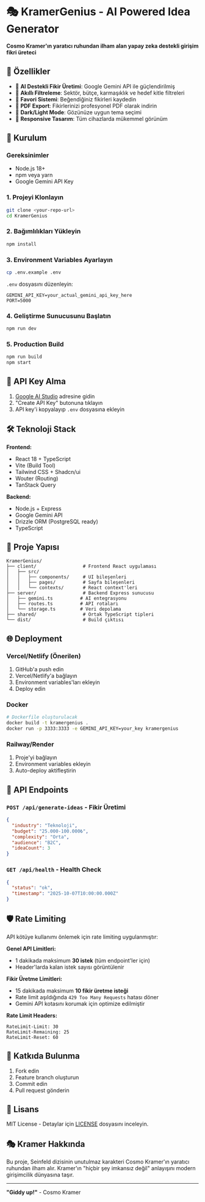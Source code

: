 # 🎭 KramerGenius - AI Powered Idea Generator

**Cosmo Kramer'ın yaratıcı ruhundan ilham alan yapay zeka destekli girişim fikri üreteci**

## 🌟 Özellikler

- 🤖 **AI Destekli Fikir Üretimi**: Google Gemini API ile güçlendirilmiş
- 🎯 **Akıllı Filtreleme**: Sektör, bütçe, karmaşıklık ve hedef kitle filtreleri
- 💾 **Favori Sistemi**: Beğendiğiniz fikirleri kaydedin
- 📄 **PDF Export**: Fikirlerinizi profesyonel PDF olarak indirin
- 🌙 **Dark/Light Mode**: Gözünüze uygun tema seçimi
- 📱 **Responsive Tasarım**: Tüm cihazlarda mükemmel görünüm

## 🚀 Kurulum

### Gereksinimler
- Node.js 18+
- npm veya yarn
- Google Gemini API Key

### 1. Projeyi Klonlayın
```bash
git clone <your-repo-url>
cd KramerGenius
```

### 2. Bağımlılıkları Yükleyin
```bash
npm install
```

### 3. Environment Variables Ayarlayın
```bash
cp .env.example .env
```

`.env` dosyasını düzenleyin:
```env
GEMINI_API_KEY=your_actual_gemini_api_key_here
PORT=5000
```

### 4. Geliştirme Sunucusunu Başlatın
```bash
npm run dev
```

### 5. Production Build
```bash
npm run build
npm start
```

## 🔑 API Key Alma

1. [Google AI Studio](https://makersuite.google.com/app/apikey) adresine gidin
2. "Create API Key" butonuna tıklayın
3. API key'i kopyalayıp `.env` dosyasına ekleyin

## 🛠 Teknoloji Stack

**Frontend:**
- React 18 + TypeScript
- Vite (Build Tool)
- Tailwind CSS + Shadcn/ui
- Wouter (Routing)
- TanStack Query

**Backend:**
- Node.js + Express
- Google Gemini API
- Drizzle ORM (PostgreSQL ready)
- TypeScript

## 📁 Proje Yapısı

```
KramerGenius/
├── client/                 # Frontend React uygulaması
│   ├── src/
│   │   ├── components/     # UI bileşenleri
│   │   ├── pages/          # Sayfa bileşenleri
│   │   └── contexts/       # React context'leri
├── server/                 # Backend Express sunucusu
│   ├── gemini.ts          # AI entegrasyonu
│   ├── routes.ts          # API rotaları
│   └── storage.ts         # Veri depolama
├── shared/                 # Ortak TypeScript tipleri
└── dist/                   # Build çıktısı
```

## 🌐 Deployment

### Vercel/Netlify (Önerilen)
1. GitHub'a push edin
2. Vercel/Netlify'a bağlayın
3. Environment variables'ları ekleyin
4. Deploy edin

### Docker
```bash
# Dockerfile oluşturulacak
docker build -t kramergenius .
docker run -p 3333:3333 -e GEMINI_API_KEY=your_key kramergenius
```

### Railway/Render
1. Proje'yi bağlayın
2. Environment variables ekleyin
3. Auto-deploy aktifleştirin

## 🎯 API Endpoints

### `POST /api/generate-ideas` - Fikir Üretimi
```json
{
  "industry": "Teknoloji",
  "budget": "25.000-100.000₺",
  "complexity": "Orta",
  "audience": "B2C",
  "ideaCount": 3
}
```

### `GET /api/health` - Health Check
```json
{
  "status": "ok",
  "timestamp": "2025-10-07T10:00:00.000Z"
}
```

## 🛡️ Rate Limiting

API kötüye kullanımı önlemek için rate limiting uygulanmıştır:

**Genel API Limitleri:**
- 1 dakikada maksimum **30 istek** (tüm endpoint'ler için)
- Header'larda kalan istek sayısı görüntülenir

**Fikir Üretme Limitleri:**
- 15 dakikada maksimum **10 fikir üretme isteği**
- Rate limit aşıldığında `429 Too Many Requests` hatası döner
- Gemini API kotasını korumak için optimize edilmiştir

**Rate Limit Headers:**
```
RateLimit-Limit: 30
RateLimit-Remaining: 25
RateLimit-Reset: 60
```

## 🤝 Katkıda Bulunma

1. Fork edin
2. Feature branch oluşturun
3. Commit edin
4. Pull request gönderin

## 📜 Lisans

MIT License - Detaylar için [LICENSE](LICENSE) dosyasını inceleyin.

## 🎭 Kramer Hakkında

Bu proje, Seinfeld dizisinin unutulmaz karakteri Cosmo Kramer'ın yaratıcı ruhundan ilham alır. Kramer'ın "hiçbir şey imkansız değil" anlayışını modern girişimcilik dünyasına taşır.

---

**"Giddy up!"** - Cosmo Kramer
